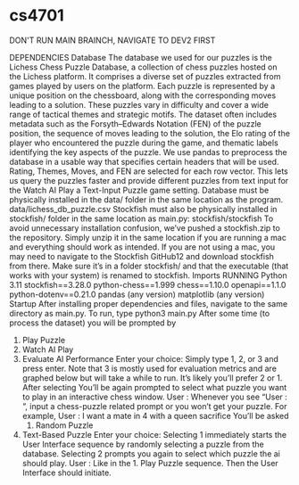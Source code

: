 # cs4701

DON'T RUN MAIN BRAINCH, NAVIGATE TO DEV2 FIRST

DEPENDENCIES
Database
The database we used for our puzzles is the Lichess Chess Puzzle Database, a collection of chess puzzles hosted on the Lichess platform.  It comprises a diverse set of puzzles extracted from games played by users on the platform. Each puzzle is represented by a unique position on the chessboard, along with the corresponding moves leading to a solution. These puzzles vary in difficulty and cover a wide range of tactical themes and strategic motifs. The dataset often includes metadata such as the Forsyth–Edwards Notation (FEN) of the puzzle position, the sequence of moves leading to the solution, the Elo rating of the player who encountered the puzzle during the game, and thematic labels identifying the key aspects of the puzzle. 
We use pandas to preprocess the database in a usable way that specifies certain headers that will be used. Rating, Themes, Moves, and FEN are selected for each row vector. This lets us query the puzzles faster and provide different puzzles from text input for the Watch AI Play a Text-Input Puzzle game setting.
Database must be physically installed in the data/ folder in the same location as the program.
data/lichess_db_puzzle.csv
	Stockfish must also be physically installed in stockfish/ folder in the same location as main.py:
stockfish/stockfish
	To avoid unnecessary installation confusion, we’ve pushed a stockfish.zip to the repository. Simply unzip it in the same location if you are running a mac and everything should work as intended. If you are not using a mac, you may need to navigate to the Stockfish GitHub12 and download stockfish from there. Make sure it’s in a folder stockfish/ and that the executable (that works with your system) is renamed to stockfish.
Imports
RUNNING Python 3.11
stockfish==3.28.0
python-chess==1.999
chess==1.10.0
openapi==1.1.0
python-dotenv==0.21.0
pandas (any version)
matplotlib (any version)
Startup
After installing proper dependencies and files, navigate to the same directory as main.py. To run, type
python3 main.py
After some time (to process the dataset) you will be prompted by
1. Play Puzzle
2. Watch AI Play
3. Evaluate AI Performance
Enter your choice: 
Simply type 1, 2, or 3 and press enter. Note that 3 is mostly used for evaluation metrics and are graphed below but will take a while to run. It’s likely you’ll prefer 2 or 1. After selecting
You’ll be again prompted to select what puzzle you want to play in an interactive chess window.
	User :
Whenever you see “User : ”, input a chess-puzzle related prompt or you won’t get your puzzle. For example,
	User : I want a mate in 4 with a queen sacrifice
You’ll be asked
	1. Random Puzzle
2. Text-Based Puzzle
Enter your choice: 
Selecting 1 immediately starts the User Interface sequence by randomly selecting a puzzle from the database.
Selecting 2 prompts you again to select which puzzle the ai should play.
User : 
Like in the 1. Play Puzzle sequence.
Then the User Interface should initiate.
